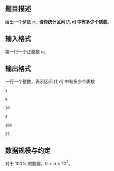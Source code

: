 ## 题目描述

给出一个整数 $n$，**请你统计区间 $[1,n]$ 中有多少个质数**。

## 输入格式

第一行一个正整数 $n$。

## 输出格式

一行一个整数，表示区间 $[1,n]$ 中有多少个质数

```input1
1
```

```output1
0
```

```input2
10
```

```output2
4
```

```input3
100
```

```output3
25
```


## 数据规模与约定

对于 $100\%$ 的数据，$0 < n \le 10^7$。
